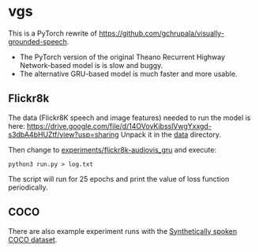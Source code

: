 # vgs

This is a PyTorch rewrite of  https://github.com/gchrupala/visually-grounded-speech.

- The PyTorch version of the original Theano Recurrent Highway Network-based model is is slow and buggy. 
- The alternative GRU-based model is much faster and more usable.

## Flickr8k

The data (Flickr8K speech and image features) needed to run the model is here: https://drive.google.com/file/d/14OVoyKibsslVwgYxxgd-s3dbA4bHUZtf/view?usp=sharing
Unpack it in the [data](data) directory.

Then change to [experiments/flickr8k-audiovis_gru](experiments/flickr8k-audiovis_gru) and execute:

```
python3 run.py > log.txt
```

The script will run for 25 epochs and print the value of loss function periodically.

## COCO

There are also example experiment runs with the [Synthetically spoken COCO dataset](http://doi.org/10.5281/zenodo.400926).




